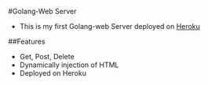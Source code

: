 #Golang-Web Server

- This is my first Golang-web Server deployed on [Heroku](https://golang-web.herokuapp.com/)

##Features
- Get, Post, Delete
- Dynamically injection of HTML
- Deployed on Heroku
